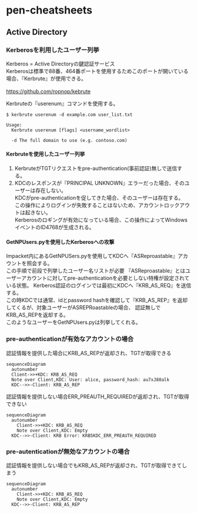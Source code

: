 # pen-cheatsheets

## Active Directory

### Kerberosを利用したユーザー列挙
Kerberos = Active Directoryの鍵認証サービス<br>
Kerberosは標準で88番、464番ポートを使用するためこのポートが開いている場合、『Kerbrute』が使用できる。<br>  
https://github.com/ropnop/kebrute

Kerbruteの『userenum』コマンドを使用する。

```
$ kerbrute userenum -d example.com user_list.txt

Usage:
  Kerbrute userenum [flags] <username_wordlist>
  
  -d The full domain to use (e.g. contoso.com)
```

#### Kerbruteを使用したユーザー列挙
1. KerbruteがTGTリクエストをpre-authentication(事前認証)無しで送信する。
2. KDCのレスポンスが『PRINCIPAL UNKNOWN』エラーだった場合、そのユーザーは存在しない。<br>
   KDCがpre-authenticationを促してきた場合、そのユーザーは存在する。<br>
   この操作によりログインが失敗することはないため、アカウントロックアウトは起きない。<br>
   Kerberosのロギングが有効になっている場合、この操作によってWindowsイベントのID4768が生成される。


#### GetNPUsers.pyを使用したKerberosへの攻撃
Impacket内にあるGetNPUSers.pyを使用してKDCへ『ASReproastable』アカウントを照会する。<br>
この手順で前段で列挙したユーザー名リストが必要
『ASReproastable』とはユーザーアカウントに対してpre-authenticationを必要としない特権が設定されている状態。
Kerberos認証のログインでは最初にKDCへ『KRB_AS_REQ』を送信する。<br>
この時KDCでは通常、idとpassword hashを確認して『KRB_AS_REP』を返却してくるが、対象ユーザーがASREPRoastableの場合、
認証無しでKRB_AS_REPを返却する。<br>
このようなユーザーをGetNPUsers.pyは列挙してくれる。

### pre-authenticationが有効なアカウントの場合
認証情報を提供した場合にKRB_AS_REPが返却され、TGTが取得できる
```mermaid
sequenceDiagram
  autonumber
  Client->>+KDC: KRB_AS_REQ
  Note over Client,KDC: User: alice, password_hash: au7xJ80alk
  KDC-->>-Client: KRB_AS_REP
```

認証情報を提供しない場合ERR_PREAUTH_REQUIREDが返却され、TGTが取得できない
```mermaid
sequenceDiagram
  autonumber
    Client->>+KDC: KRB_AS_REQ
    Note over Client,KDC: Empty
  KDC-->>-Client: KRB Error: KRB5KDC_ERR_PREAUTH_REQUIRED
```

### pre-autenticationが無効なアカウントの場合
認証情報を提供しない場合でもKRB_AS_REPが返却され、TGTが取得できてしまう
```mermaid
sequenceDiagram
  autonumber
    Client->>+KDC: KRB_AS_REQ
    Note over Client,KDC: Empty
  KDC-->>-Client: KRB_AS_REP
```
